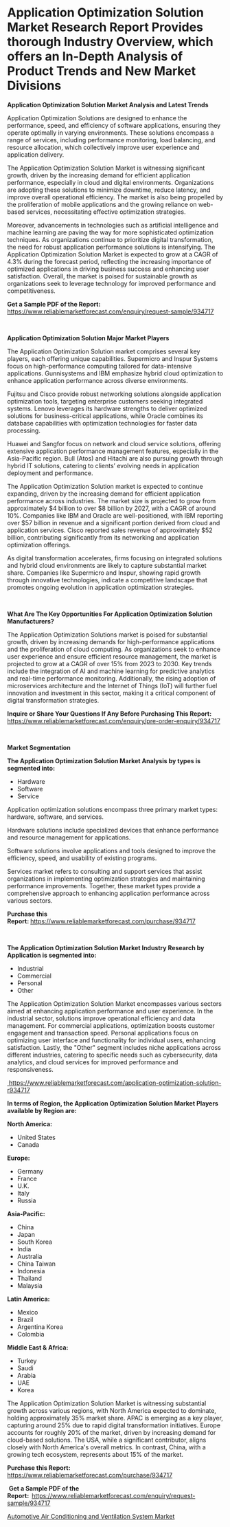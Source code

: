 <p><h1>Application Optimization Solution Market Research Report Provides thorough Industry Overview, which offers an In-Depth Analysis of Product Trends and New Market Divisions</h1></p><p><strong>Application Optimization Solution Market Analysis and Latest Trends</strong></p>
<p><p>Application Optimization Solutions are designed to enhance the performance, speed, and efficiency of software applications, ensuring they operate optimally in varying environments. These solutions encompass a range of services, including performance monitoring, load balancing, and resource allocation, which collectively improve user experience and application delivery.</p><p>The Application Optimization Solution Market is witnessing significant growth, driven by the increasing demand for efficient application performance, especially in cloud and digital environments. Organizations are adopting these solutions to minimize downtime, reduce latency, and improve overall operational efficiency. The market is also being propelled by the proliferation of mobile applications and the growing reliance on web-based services, necessitating effective optimization strategies.</p><p>Moreover, advancements in technologies such as artificial intelligence and machine learning are paving the way for more sophisticated optimization techniques. As organizations continue to prioritize digital transformation, the need for robust application performance solutions is intensifying. The Application Optimization Solution Market is expected to grow at a CAGR of 4.3% during the forecast period, reflecting the increasing importance of optimized applications in driving business success and enhancing user satisfaction. Overall, the market is poised for sustainable growth as organizations seek to leverage technology for improved performance and competitiveness.</p></p>
<p><strong>Get a Sample PDF of the Report:&nbsp;</strong> <a href="https://www.reliablemarketforecast.com/enquiry/request-sample/934717?utm_campaign=1167&utm_medium=2&utm_source=Github&utm_content=ia&utm_term=07032025&utm_id=application-optimization-solution">https://www.reliablemarketforecast.com/enquiry/request-sample/934717</a></p>
<p>&nbsp;</p>
<p><strong>Application Optimization Solution Major Market Players</strong></p>
<p><p>The Application Optimization Solution market comprises several key players, each offering unique capabilities. Supermicro and Inspur Systems focus on high-performance computing tailored for data-intensive applications. Gunnisystems and IBM emphasize hybrid cloud optimization to enhance application performance across diverse environments.</p><p>Fujitsu and Cisco provide robust networking solutions alongside application optimization tools, targeting enterprise customers seeking integrated systems. Lenovo leverages its hardware strengths to deliver optimized solutions for business-critical applications, while Oracle combines its database capabilities with optimization technologies for faster data processing.</p><p>Huawei and Sangfor focus on network and cloud service solutions, offering extensive application performance management features, especially in the Asia-Pacific region. Bull (Atos) and Hitachi are also pursuing growth through hybrid IT solutions, catering to clients’ evolving needs in application deployment and performance.</p><p>The Application Optimization Solution market is expected to continue expanding, driven by the increasing demand for efficient application performance across industries. The market size is projected to grow from approximately $4 billion to over $8 billion by 2027, with a CAGR of around 10%. Companies like IBM and Oracle are well-positioned, with IBM reporting over $57 billion in revenue and a significant portion derived from cloud and application services. Cisco reported sales revenue of approximately $52 billion, contributing significantly from its networking and application optimization offerings.</p><p>As digital transformation accelerates, firms focusing on integrated solutions and hybrid cloud environments are likely to capture substantial market share. Companies like Supermicro and Inspur, showing rapid growth through innovative technologies, indicate a competitive landscape that promotes ongoing evolution in application optimization strategies.</p></p>
<p>&nbsp;</p>
<p><strong>What Are The Key Opportunities For Application Optimization Solution Manufacturers?</strong></p>
<p><p>The Application Optimization Solutions market is poised for substantial growth, driven by increasing demands for high-performance applications and the proliferation of cloud computing. As organizations seek to enhance user experience and ensure efficient resource management, the market is projected to grow at a CAGR of over 15% from 2023 to 2030. Key trends include the integration of AI and machine learning for predictive analytics and real-time performance monitoring. Additionally, the rising adoption of microservices architecture and the Internet of Things (IoT) will further fuel innovation and investment in this sector, making it a critical component of digital transformation strategies.</p></p>
<p><strong>Inquire or Share Your Questions If Any Before Purchasing This Report:</strong> <a href="https://www.reliablemarketforecast.com/enquiry/pre-order-enquiry/934717?utm_campaign=1167&utm_medium=2&utm_source=Github&utm_content=ia&utm_term=07032025&utm_id=application-optimization-solution">https://www.reliablemarketforecast.com/enquiry/pre-order-enquiry/934717</a></p>
<p>&nbsp;</p>
<p><strong>Market Segmentation</strong></p>
<p><strong>The Application Optimization Solution Market Analysis by types is segmented into:</strong></p>
<p><ul><li>Hardware</li><li>Software</li><li>Service</li></ul></p>
<p><p>Application optimization solutions encompass three primary market types: hardware, software, and services. </p><p>Hardware solutions include specialized devices that enhance performance and resource management for applications. </p><p>Software solutions involve applications and tools designed to improve the efficiency, speed, and usability of existing programs. </p><p>Services market refers to consulting and support services that assist organizations in implementing optimization strategies and maintaining performance improvements. Together, these market types provide a comprehensive approach to enhancing application performance across various sectors.</p></p>
<p><strong>Purchase this Report:&nbsp;</strong><a href="https://www.reliablemarketforecast.com/purchase/934717?utm_campaign=1167&utm_medium=2&utm_source=Github&utm_content=ia&utm_term=07032025&utm_id=application-optimization-solution">https://www.reliablemarketforecast.com/purchase/934717</a></p>
<p>&nbsp;</p>
<p><strong>The Application Optimization Solution Market Industry Research by Application is segmented into:</strong></p>
<p><ul><li>Industrial</li><li>Commercial</li><li>Personal</li><li>Other</li></ul></p>
<p><p>The Application Optimization Solution Market encompasses various sectors aimed at enhancing application performance and user experience. In the industrial sector, solutions improve operational efficiency and data management. For commercial applications, optimization boosts customer engagement and transaction speed. Personal applications focus on optimizing user interface and functionality for individual users, enhancing satisfaction. Lastly, the "Other" segment includes niche applications across different industries, catering to specific needs such as cybersecurity, data analytics, and cloud services for improved performance and responsiveness.</p></p>
<p><a href="https://www.reliablemarketforecast.com/application-optimization-solution-r934717?utm_campaign=1167&utm_medium=2&utm_source=Github&utm_content=ia&utm_term=07032025&utm_id=application-optimization-solution">&nbsp;https://www.reliablemarketforecast.com/application-optimization-solution-r934717</a></p>
<p><strong>In terms of Region, the Application Optimization Solution Market Players available by Region are:</strong></p>
<p>
    <p> <strong> North America: </strong>
        <ul>
            <li>United States</li>
            <li>Canada</li>
        </ul>
        </p> 
    <p> <strong> Europe: </strong>
        <ul>
            <li>Germany</li>
            <li>France</li>
            <li>U.K.</li>
            <li>Italy</li>
            <li>Russia</li>
        </ul>
        </p> 
    <p> <strong> Asia-Pacific: </strong>
        <ul>
            <li>China</li>
            <li>Japan</li>
            <li>South Korea</li>
            <li>India</li>
            <li>Australia</li>
            <li>China Taiwan</li>
            <li>Indonesia</li>
            <li>Thailand</li>
            <li>Malaysia</li>
        </ul>
        </p> 
    <p> <strong> Latin America: </strong>
        <ul>
            <li>Mexico</li>
            <li>Brazil</li>
            <li>Argentina Korea</li>
            <li>Colombia</li>
        </ul>
        </p> 
    <p> <strong> Middle East & Africa: </strong>
        <ul>
            <li>Turkey</li>
            <li>Saudi</li>
            <li>Arabia</li>
            <li>UAE</li>
            <li>Korea</li>
        </ul>
    </p>
    </p>
<p><p>The Application Optimization Solution Market is witnessing substantial growth across various regions, with North America expected to dominate, holding approximately 35% market share. APAC is emerging as a key player, capturing around 25% due to rapid digital transformation initiatives. Europe accounts for roughly 20% of the market, driven by increasing demand for cloud-based solutions. The USA, while a significant contributor, aligns closely with North America's overall metrics. In contrast, China, with a growing tech ecosystem, represents about 15% of the market.</p></p>
<p><strong>Purchase this Report: </strong><a href="https://www.reliablemarketforecast.com/purchase/934717?utm_campaign=1167&utm_medium=2&utm_source=Github&utm_content=ia&utm_term=07032025&utm_id=application-optimization-solution">https://www.reliablemarketforecast.com/purchase/934717</a></p>
<p>&nbsp;<strong>Get a Sample PDF of the Report:&nbsp;&nbsp;</strong><a href="https://www.reliablemarketforecast.com/enquiry/request-sample/934717?utm_campaign=1167&utm_medium=2&utm_source=Github&utm_content=ia&utm_term=07032025&utm_id=application-optimization-solution">https://www.reliablemarketforecast.com/enquiry/request-sample/934717</a></p>
<p><strong></strong></p>
<p><p><a href="https://github.com/mabutironaldo/Market-Research-Report-List-7/blob/main/automotive-air-conditioning-and-ventilation-system-market.md?utm_campaign=1167&utm_medium=2&utm_source=Github&utm_content=ia&utm_term=07032025&utm_id=application-optimization-solution">Automotive Air Conditioning and Ventilation System Market</a></p></p>